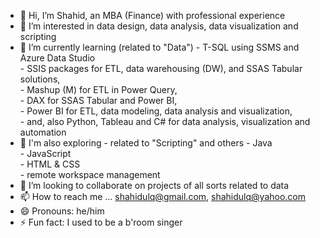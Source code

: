 - 👋 Hi, I’m Shahid, an MBA (Finance) with professional experience
- 👀 I’m interested in data design, data analysis, data visualization and scripting
- 🌱 I’m currently learning (related to "Data")
      - T-SQL using SSMS and Azure Data Studio  
      - SSIS packages for ETL, data warehousing (DW), and SSAS Tabular solutions,  
      - Mashup (M) for ETL in Power Query,  
      - DAX for SSAS Tabular and Power BI,  
      - Power BI for ETL, data modeling, data analysis and visualization,  
      - and, also Python, Tableau and C#  for data analysis, visualization and automation  
- 🌱 I'm also exploring - related to "Scripting" and others
      - Java  
      - JavaScript  
      - HTML & CSS  
      - remote workspace management  
- 💞️ I’m looking to collaborate on projects of all sorts related to data
- 📫 How to reach me ... shahidulq@gmail.com, shahidulq@yahoo.com
- 😄 Pronouns: he/him
- ⚡ Fun fact: I used to be a b'room singer

<!---
shahidulq/shahidulq is a ✨ special ✨ repository because its `README.md` (this file) appears on your GitHub profile.
You can click the Preview link to take a look at your changes.
--->
